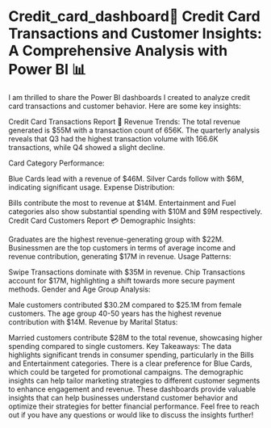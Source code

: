 # Credit_card_dashboard🚀 Credit Card Transactions and Customer Insights: A Comprehensive Analysis with Power BI 📊

I am thrilled to share the Power BI dashboards I created to analyze credit card transactions and customer behavior. Here are some key insights:

Credit Card Transactions Report 🏦
Revenue Trends: The total revenue generated is $55M with a transaction count of 656K. The quarterly analysis reveals that Q3 had the highest transaction volume with 166.6K transactions, while Q4 showed a slight decline.

Card Category Performance:

Blue Cards lead with a revenue of $46M.
Silver Cards follow with $6M, indicating significant usage.
Expense Distribution:

Bills contribute the most to revenue at $14M.
Entertainment and Fuel categories also show substantial spending with $10M and $9M respectively.
Credit Card Customers Report 💳
Demographic Insights:

Graduates are the highest revenue-generating group with $22M.
Businessmen are the top customers in terms of average income and revenue contribution, generating $17M in revenue.
Usage Patterns:

Swipe Transactions dominate with $35M in revenue.
Chip Transactions account for $17M, highlighting a shift towards more secure payment methods.
Gender and Age Group Analysis:

Male customers contributed $30.2M compared to $25.1M from female customers.
The age group 40-50 years has the highest revenue contribution with $14M.
Revenue by Marital Status:

Married customers contribute $28M to the total revenue, showcasing higher spending compared to single customers.
Key Takeaways:
The data highlights significant trends in consumer spending, particularly in the Bills and Entertainment categories.
There is a clear preference for Blue Cards, which could be targeted for promotional campaigns.
The demographic insights can help tailor marketing strategies to different customer segments to enhance engagement and revenue.
These dashboards provide valuable insights that can help businesses understand customer behavior and optimize their strategies for better financial performance. Feel free to reach out if you have any questions or would like to discuss the insights further!

